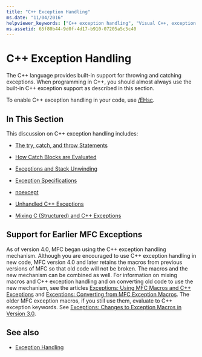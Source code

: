 ```yaml
---
title: "C++ Exception Handling"
ms.date: "11/04/2016"
helpviewer_keywords: ["C++ exception handling", "Visual C++, exception handling"]
ms.assetid: 65f80b44-9d0f-4d17-b910-07205a5c5c40
---
```

# C++ Exception Handling

The C++ language provides built-in support for throwing and catching exceptions. When programming in C++, you should almost always use the built-in C++ exception support as described in this section.

To enable C++ exception handling in your code, use [/EHsc](../build/reference/eh-exception-handling-model.md).

## In This Section

This discussion on C++ exception handling includes:

- [The try, catch, and throw Statements](../cpp/try-throw-and-catch-statements-cpp.md)

- [How Catch Blocks are Evaluated](../cpp/how-catch-blocks-are-evaluated-cpp.md)

- [Exceptions and Stack Unwinding](../cpp/exceptions-and-stack-unwinding-in-cpp.md)

- [Exception Specifications](../cpp/exception-specifications-throw-cpp.md)

- [noexcept](../cpp/noexcept-cpp.md)

- [Unhandled C++ Exceptions](../cpp/unhandled-cpp-exceptions.md)

- [Mixing C (Structured) and C++ Exceptions](../cpp/mixing-c-structured-and-cpp-exceptions.md)

## Support for Earlier MFC Exceptions

As of version 4.0, MFC began using the C++ exception handling mechanism. Although you are encouraged to use C++ exception handling in new code, MFC version 4.0 and later retains the macros from previous versions of MFC so that old code will not be broken. The macros and the new mechanism can be combined as well. For information on mixing macros and C++ exception handling and on converting old code to use the new mechanism, see the articles [Exceptions: Using MFC Macros and C++ Exceptions](../mfc/exceptions-using-mfc-macros-and-cpp-exceptions.md) and [Exceptions: Converting from MFC Exception Macros](../mfc/exceptions-converting-from-mfc-exception-macros.md). The older MFC exception macros, if you still use them, evaluate to C++ exception keywords. See [Exceptions: Changes to Exception Macros in Version 3.0](../mfc/exceptions-changes-to-exception-macros-in-version-3-0.md).

## See also

- [Exception Handling](../cpp/exception-handling-in-visual-cpp.md)
